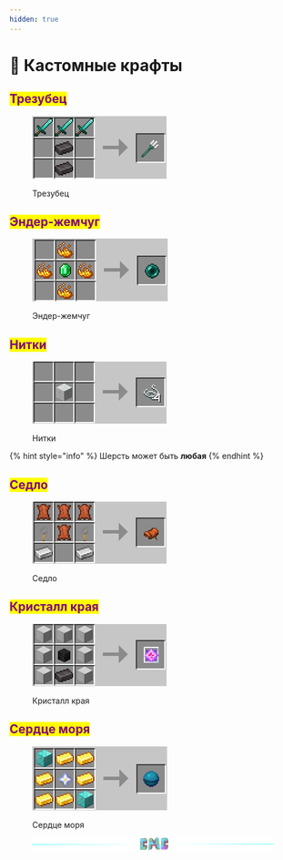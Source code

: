 ```yaml
---
hidden: true
---
```


# 🔧 Кастомные крафты

## <mark style="color:purple;">Трезубец</mark>

<figure><img src="../.gitbook/assets/image (7) (1).png" alt=""><figcaption><p>Трезубец</p></figcaption></figure>

## <mark style="color:purple;">Эндер-жемчуг</mark>

<figure><img src="../.gitbook/assets/image (4) (1).png" alt=""><figcaption><p>Эндер-жемчуг</p></figcaption></figure>

## <mark style="color:purple;">Нитки</mark>

<figure><img src="../.gitbook/assets/image (3) (3).png" alt=""><figcaption><p>Нитки</p></figcaption></figure>

{% hint style="info" %}
Шерсть может быть **любая**
{% endhint %}

## <mark style="color:purple;">Седло</mark>

<figure><img src="../.gitbook/assets/image (1) (1) (2).png" alt=""><figcaption><p>Седло</p></figcaption></figure>

## <mark style="color:purple;">Кристалл края</mark>

<figure><img src="../.gitbook/assets/image (9) (1) (1).png" alt=""><figcaption><p>Кристалл края</p></figcaption></figure>

## <mark style="color:purple;">Сердце моря</mark>

<figure><img src="../.gitbook/assets/image (17).png" alt=""><figcaption><p>Сердце моря</p></figcaption></figure>

<figure><img src="../.gitbook/assets/gitlab_hr7.svg" alt=""><figcaption></figcaption></figure>
